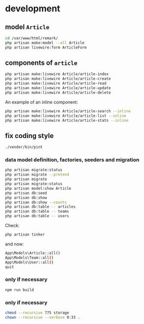 # development

## model `Article`

```bash
cd /var/www/html/remark/
php artisan make:model --all Article
php artisan livewire:form ArticleForm

```

## components of `article`

```bash
php artisan make:livewire Article/article-index
php artisan make:livewire Article/article-create
php artisan make:livewire Article/article-read
php artisan make:livewire Article/article-update
php artisan make:livewire Article/article-delete
```

An example of an inline component:

```bash
php artisan make:livewire Article/article-search --inline
php artisan make:livewire Article/article-list --inline
php artisan make:livewire Article/article-stats --inline
```

## fix coding style

```bash
./vendor/bin/pint
```

### data model definition, factories, seeders and migration

```bash
php artisan migrate:status
php artisan migrate --pretend
php artisan migrate
php artisan migrate:status
php artisan model:show Article
php artisan db:seed
php artisan db:show
php artisan db:show --counts
php artisan db:table -- articles
php artisan db:table -- teams
php artisan db:table -- users
```

Check:

```bash
php artisan tinker
```

and now:

```sh
App\Models\Article::all()
App\Models\Team::all()
App\Models\User::all()
quit
```

### only if necessary

```bash
npm run build
```

### only if necessary

```bash
chmod --recursive 775 storage
chown --recursive --verbose 0:33 .
```
